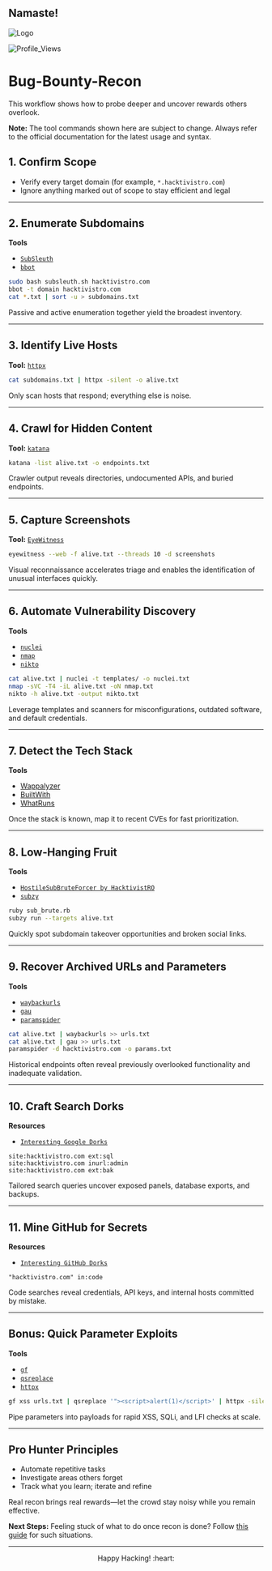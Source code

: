## Namaste! 

![Logo](https://github.com/user-attachments/assets/259086bb-2022-4653-87e3-923ec1b2e9c9)

![Profile_Views](https://komarev.com/ghpvc/?username=HacktivistRO&style=for-the-badge)

# Bug-Bounty-Recon
This workflow shows how to probe deeper and uncover rewards others overlook.

**Note:** The tool commands shown here are subject to change. Always refer to the official documentation for the latest usage and syntax.

## 1. Confirm Scope

- Verify every target domain (for example, `*.hacktivistro.com`)
- Ignore anything marked out of scope to stay efficient and legal

---

## 2. Enumerate Subdomains

**Tools**

- [`SubSleuth`](https://github.com/HacktivistRO/SubSleuth)
- [`bbot`](https://github.com/blacklanternsecurity/bbot)

```bash
sudo bash subsleuth.sh hacktivistro.com
bbot -t domain hacktivistro.com
cat *.txt | sort -u > subdomains.txt
```
Passive and active enumeration together yield the broadest inventory.

---

## 3. Identify Live Hosts

**Tool:** [`httpx`](https://github.com/projectdiscovery/httpx)

```bash
cat subdomains.txt | httpx -silent -o alive.txt
```
Only scan hosts that respond; everything else is noise.

---

## 4. Crawl for Hidden Content

**Tool:** [`katana`](https://github.com/projectdiscovery/katana)

```bash
katana -list alive.txt -o endpoints.txt
```

Crawler output reveals directories, undocumented APIs, and buried endpoints.

---

## 5. Capture Screenshots

**Tool:** [`EyeWitness`](https://github.com/FortyNorthSecurity/EyeWitness)

```bash
eyewitness --web -f alive.txt --threads 10 -d screenshots
```

Visual reconnaissance accelerates triage and enables the identification of unusual interfaces quickly.

---

## 6. Automate Vulnerability Discovery

**Tools**

- [`nuclei`](https://github.com/projectdiscovery/nuclei)
- [`nmap`](https://nmap.org/)
- [`nikto`](https://github.com/sullo/nikto)

```bash
cat alive.txt | nuclei -t templates/ -o nuclei.txt
nmap -sVC -T4 -iL alive.txt -oN nmap.txt
nikto -h alive.txt -output nikto.txt
```
Leverage templates and scanners for misconfigurations, outdated software, and default credentials.

---

## 7. Detect the Tech Stack
**Tools**

- [Wappalyzer](https://www.wappalyzer.com/)
- [BuiltWith](https://builtwith.com/)
- [WhatRuns](https://www.whatruns.com/)

Once the stack is known, map it to recent CVEs for fast prioritization.

---

## 8. Low‑Hanging Fruit

**Tools**

- [`HostileSubBruteForcer by HacktivistRO`](https://github.com/HacktivistRO/HostileSubBruteForcer)
- [`subzy`](https://github.com/LukaSikic/subzy)

```bash
ruby sub_brute.rb
subzy run --targets alive.txt
```

Quickly spot subdomain takeover opportunities and broken social links.

---

## 9. Recover Archived URLs and Parameters

**Tools**

- [`waybackurls`](https://github.com/tomnomnom/waybackurls)
- [`gau`](https://github.com/lc/gau)
- [`paramspider`](https://github.com/devanshbatham/paramspider)

```bash
cat alive.txt | waybackurls >> urls.txt
cat alive.txt | gau >> urls.txt
paramspider -d hacktivistro.com -o params.txt
```

Historical endpoints often reveal previously overlooked functionality and inadequate validation.

---

## 10. Craft Search Dorks
**Resources**
- [`Interesting Google Dorks`](https://github.com/HacktivistRO/Bug-Bounty-Wordlists/tree/master/Wordlists#:~:text=2%20years%20ago-,google%2Ddorks%2Dfor%2Dsecrets.txt,-Google%20Dorks%20for)

```text
site:hacktivistro.com ext:sql
site:hacktivistro.com inurl:admin
site:hacktivistro.com ext:bak
```

Tailored search queries uncover exposed panels, database exports, and backups.

---

## 11. Mine GitHub for Secrets
**Resources**
- [`Interesting GitHub Dorks`](https://github.com/HacktivistRO/Bug-Bounty-Wordlists/tree/master/Wordlists#:~:text=2%20years%20ago-,github%2Ddorks%2Dfor%2Dsecrets.txt,-Wordlist%20for%20GitHub)

```text
"hacktivistro.com" in:code
```

Code searches reveal credentials, API keys, and internal hosts committed by mistake.

---

## Bonus: Quick Parameter Exploits

**Tools**

- [`gf`](https://github.com/tomnomnom/gf)
- [`qsreplace`](https://github.com/tomnomnom/qsreplace)
- [`httpx`](https://github.com/projectdiscovery/httpx)

```bash
gf xss urls.txt | qsreplace '"><script>alert(1)</script>' | httpx -silent
```

Pipe parameters into payloads for rapid XSS, SQLi, and LFI checks at scale.

---

## Pro Hunter Principles

- Automate repetitive tasks  
- Investigate areas others forget  
- Track what you learn; iterate and refine  

Real recon brings real rewards—let the crowd stay noisy while you remain effective.

**Next Steps:** Feeling stuck of what to do once recon is done? Follow [this guide](https://github.com/HacktivistRO/Bug-Bounty-Wordlists/blob/master/how-to-start-bug-hunting.txt) for such situations.

---

<p align="center">
Happy Hacking! :heart:
</p> 
